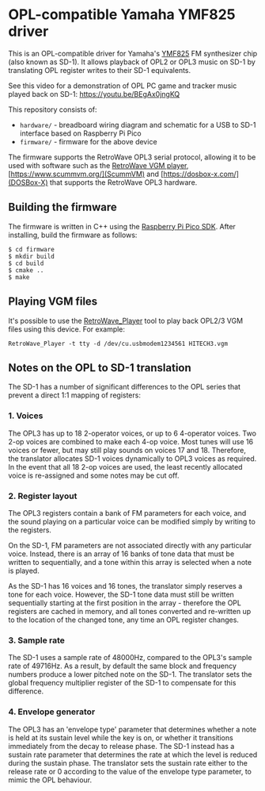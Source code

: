 # OPL-compatible Yamaha YMF825 driver

This is an OPL-compatible driver for Yamaha's [YMF825](https://device.yamaha.com/en/lsi/products/sound_generator/) FM synthesizer chip (also known as SD-1). It allows playback of OPL2 or OPL3 music on SD-1 by translating OPL register writes to their SD-1 equivalents.

See this video for a demonstration of OPL PC game and tracker music played back on SD-1: https://youtu.be/BEgAx0jngKQ

This repository consists of:

- `hardware/` - breadboard wiring diagram and schematic for a USB to SD-1 interface based on Raspberry Pi Pico
- `firmware/` - firmware for the above device

The firmware supports the RetroWave OPL3 serial protocol, allowing it to be used with software such as the [RetroWave VGM player](https://github.com/SudoMaker/RetroWave), [https://www.scummvm.org/](ScummVM) and [https://dosbox-x.com/](DOSBox-X) that supports the RetroWave OPL3 hardware.

## Building the firmware

The firmware is written in C++ using the [Raspberry Pi Pico SDK](https://datasheets.raspberrypi.com/pico/getting-started-with-pico.pdf). After installing, build the firmware as follows:

```
$ cd firmware
$ mkdir build
$ cd build
$ cmake ..
$ make
```

## Playing VGM files

It's possible to use the [RetroWave_Player](https://github.com/SudoMaker/RetroWave) tool to play back OPL2/3 VGM files using this device. For example:

```
RetroWave_Player -t tty -d /dev/cu.usbmodem1234561 HITECH3.vgm
```

## Notes on the OPL to SD-1 translation

The SD-1 has a number of significant differences to the OPL series that prevent a direct 1:1 mapping of registers:

### 1. Voices

The OPL3 has up to 18 2-operator voices, or up to 6 4-operator voices. Two 2-op voices are combined to make each 4-op voice. Most tunes will use 16 voices or fewer, but may still play sounds on voices 17 and 18. Therefore, the translator allocates SD-1 voices dynamically to OPL3 voices as required. In the event that all 18 2-op voices are used, the least recently allocated voice is re-assigned and some notes may be cut off.

### 2. Register layout

The OPL3 registers contain a bank of FM parameters for each voice, and the sound playing on a particular voice can be modified simply by writing to the registers.

On the SD-1, FM parameters are not associated directly with any particular voice. Instead, there is an array of 16 banks of tone data that must be written to sequentially, and a tone within this array is selected when a note is played.

As the SD-1 has 16 voices and 16 tones, the translator simply reserves a tone for each voice. However, the SD-1 tone data must still be written sequentially starting at the first position in the array - therefore the OPL registers are cached in memory, and all tones converted and re-written up to the location of the changed tone, any time an OPL register changes.

### 3. Sample rate

The SD-1 uses a sample rate of 48000Hz, compared to the OPL3's sample rate of 49716Hz. As a result, by default the same block and frequency numbers produce a lower pitched note on the SD-1. The translator sets the global frequency multiplier register of the SD-1 to compensate for this difference.

### 4. Envelope generator

The OPL3 has an 'envelope type' parameter that determines whether a note is held at its sustain level while the key is on, or whether it transitions immediately from the decay to release phase. The SD-1 instead has a sustain rate parameter that determines the rate at which the level is reduced during the sustain phase. The translator sets the sustain rate either to the release rate or 0 according to the value of the envelope type parameter, to mimic the OPL behaviour.
